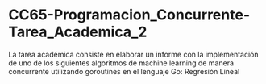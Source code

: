 # CC65-Programacion_Concurrente-Tarea_Academica_2
La tarea académica consiste en elaborar un informe con la implementación de uno de los siguientes algoritmos de machine learning de manera concurrente utilizando goroutines en el lenguaje Go: Regresión Lineal
